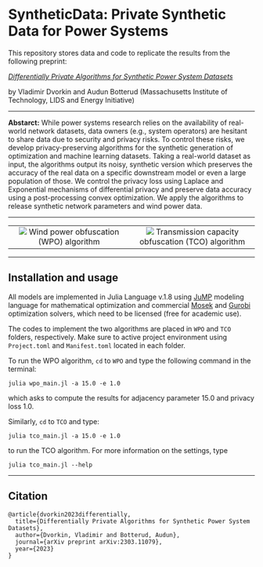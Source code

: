 # SyntheticData: Private Synthetic Data for Power Systems 

This repository stores data and code to replicate the results from the following preprint: 

[*Differentially Private Algorithms for Synthetic Power System Datasets*](https://arxiv.org/pdf/2303.11079.pdf)

by Vladimir Dvorkin and Audun Botterud (Massachusetts Institute of Technology, LIDS and Energy Initiative)

---

**Abstarct:** While power systems research relies on the availability of real-world network datasets, data owners (e.g., system operators) are hesitant to share data due to security and privacy risks. To control these risks, we develop privacy-preserving algorithms for the synthetic generation of optimization and machine learning datasets. Taking a real-world dataset as input, the algorithms output its noisy, synthetic version which preserves the accuracy of the real data on a specific downstream model or even a large population of those. We control the privacy loss using Laplace and Exponential mechanisms of differential privacy and preserve data accuracy using a post-processing convex optimization. We apply the algorithms to release synthetic network parameters and wind power data.

---


<table align="center">
    <tr>
        <td align="center" width="500"><img src="https://user-images.githubusercontent.com/31773955/225124111-59df9b3e-7bff-4d1f-ab48-29bb0b904730.gif">
        Wind power obfuscation (WPO) algorithm
        </td>
        <td align="center" width="500"><img src="https://user-images.githubusercontent.com/31773955/225128660-cf9f4b65-0e61-4afc-829f-59925ceede6e.gif">
        Transmission capacity obfuscation (TCO) algorithm
        </td>
    </tr>
</table>


---

## Installation and usage

All models are implemented in Julia Language v.1.8 using [JuMP](https://github.com/jump-dev/JuMP.jl) modeling language for mathematical optimization and commercial [Mosek](https://github.com/MOSEK/Mosek.jl) and [Gurobi](https://github.com/jump-dev/Gurobi.jl) optimization solvers, which need to be licensed (free for academic use). 

The codes to implement the two algorithms are placed in ```WPO``` and ```TCO``` folders, respectively. Make sure to active project environment using ```Project.toml``` and ```Manifest.toml``` located in each folder. 

To run the WPO algorithm, ```cd``` to ```WPO``` and type the following command in the terminal:

```julia wpo_main.jl -a 15.0 -e 1.0```

which asks to compute the results for adjacency parameter 15.0 and privacy loss 1.0. 

Similarly, ```cd``` to ```TCO``` and type:

```julia tco_main.jl -a 15.0 -e 1.0```

to run the TCO algorithm. For more information on the settings, type

```julia tco_main.jl --help```

---

## Citation
```
@article{dvorkin2023differentially,
  title={Differentially Private Algorithms for Synthetic Power System Datasets},
  author={Dvorkin, Vladimir and Botterud, Audun},
  journal={arXiv preprint arXiv:2303.11079},
  year={2023}
}
```
